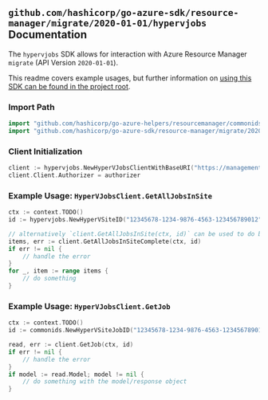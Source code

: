 
## `github.com/hashicorp/go-azure-sdk/resource-manager/migrate/2020-01-01/hypervjobs` Documentation

The `hypervjobs` SDK allows for interaction with Azure Resource Manager `migrate` (API Version `2020-01-01`).

This readme covers example usages, but further information on [using this SDK can be found in the project root](https://github.com/hashicorp/go-azure-sdk/tree/main/docs).

### Import Path

```go
import "github.com/hashicorp/go-azure-helpers/resourcemanager/commonids"
import "github.com/hashicorp/go-azure-sdk/resource-manager/migrate/2020-01-01/hypervjobs"
```


### Client Initialization

```go
client := hypervjobs.NewHyperVJobsClientWithBaseURI("https://management.azure.com")
client.Client.Authorizer = authorizer
```


### Example Usage: `HyperVJobsClient.GetAllJobsInSite`

```go
ctx := context.TODO()
id := hypervjobs.NewHyperVSiteID("12345678-1234-9876-4563-123456789012", "example-resource-group", "siteName")

// alternatively `client.GetAllJobsInSite(ctx, id)` can be used to do batched pagination
items, err := client.GetAllJobsInSiteComplete(ctx, id)
if err != nil {
	// handle the error
}
for _, item := range items {
	// do something
}
```


### Example Usage: `HyperVJobsClient.GetJob`

```go
ctx := context.TODO()
id := commonids.NewHyperVSiteJobID("12345678-1234-9876-4563-123456789012", "example-resource-group", "hyperVSiteName", "jobName")

read, err := client.GetJob(ctx, id)
if err != nil {
	// handle the error
}
if model := read.Model; model != nil {
	// do something with the model/response object
}
```
